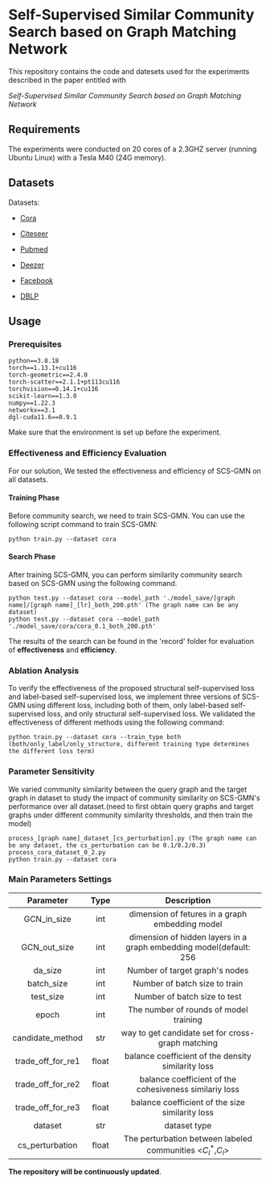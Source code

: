 # Self-Supervised Similar Community Search based on Graph Matching Network

This repository contains the code and datesets used for the experiments described in the paper entitled with

_Self-Supervised Similar Community Search based on Graph Matching Network_

## Requirements

The experiments were conducted on 20 cores of a 2.3GHZ server (running Ubuntu Linux) with a Tesla M40 (24G memory).

## Datasets

Datasets: 

- [Cora](http://www.cs.umd.edu/~sen/lbc-proj/LBC.html)

- [Citeseer](http://www.cs.umd.edu/~sen/lbc-proj/LBC.html)

- [Pubmed](https://linqs-data.soe.ucsc.edu/public/Pubmed-Diabetes.tgz)

- [Deezer](http://snap.stanford.edu/data/feather-deezer-social.html)

- [Facebook](https://snap.stanford.edu/data/facebook-large-page-page-network.html)

- [DBLP](https://snap.stanford.edu/data/com-DBLP.html)



## Usage

### Prerequisites

```
python==3.8.18
torch==1.13.1+cu116
torch-geometric==2.4.0 
torch-scatter==2.1.1+pt113cu116
torchvision==0.14.1+cu116 
scikit-learn==1.3.0 
numpy==1.22.3
networkx==3.1
dgl-cuda11.6==0.9.1  
```

Make sure that the environment is set up before the experiment.

### Effectiveness and Efficiency Evaluation

For our solution, We tested the effectiveness and efficiency of SCS-GMN on all datasets.

#### Training Phase

Before community search, we need to train SCS-GMN. You can use the following script command to train SCS-GMN:

```
python train.py --dataset cora
```

#### Search Phase

After training SCS-GMN, you can perform similarity community search based on SCS-GMN using the following command. 

```
python test.py --dataset cora --model_path './model_save/[graph name]/[graph name]_[lr]_both_200.pth' (The graph name can be any dataset)
python test.py --dataset cora --model_path './model_save/cora/cora_0.1_both_200.pth'
```

The results of the search can be found in the 'record' folder for evaluation of **effectiveness** and **efficiency**.


### Ablation Analysis

To verify the effectiveness of the proposed structural self-supervised loss
and label-based self-supervised loss, we implement three versions of SCS-GMN using different loss, including both of them, 
only label-based self-supervised loss, and only structural self-supervised loss. 
We validated the effectiveness of different methods using the following command:

```
python train.py --dataset cora --train_type both (both/only_label/only_structure, different training type determines the different loss term)
```

### Parameter Sensitivity
We varied community similarity between the query graph and the target graph 
in dataset to study the impact of community similarity on SCS-GMN's 
performance over all dataset.(need to first obtain query graphs and target graphs under different community similarity thresholds, and then train the model)

```
process_[graph name]_dataset_[cs_perturbation].py (The graph name can be any dataset, the cs_perturbation can be 0.1/0.2/0.3)
process_cora_dataset_0_2.py
python train.py --dataset cora
```

### Main Parameters Settings
|   **Parameter**   | **Type** |                           **Description**                            |
|:-----------------:|:--------:|:--------------------------------------------------------------------:| 
|    GCN_in_size    |   int    |           dimension of fetures in a graph embedding model            |
|   GCN_out_size    |   int    |  dimension of hidden layers in a graph embedding model(default: 256  |
|      da_size      |   int    |                    Number of target graph's nodes                    |
|    batch_size     |   int    |                    Number of batch size to train                     |
|     test_size     |   int    |                     Number of batch size to test                     |
|       epoch       |   int    |                The number of rounds of model training                |
| candidate_method  |   str    |          way to get candidate set for cross-graph matching           |
| trade_off_for_re1 |  float   |          balance coefficient of the density similarity loss          |
| trade_off_for_re2 |  float   |        balance coefficient of the cohesiveness similariy loss        |
| trade_off_for_re3 |  float   |           balance coefficient of the size similarity loss            |
|      dataset      |   str    |                             dataset type                             |
|  cs_perturbation  |  float   |     The perturbation between labeled communities <$C^*_l$,$C_l$>     |

**The repository will be continuously updated**.
